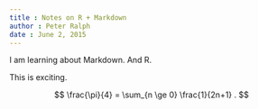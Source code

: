 ```yaml
---
title : Notes on R + Markdown
author : Peter Ralph
date : June 2, 2015
---
```


I am learning about Markdown.  And R.

This is exciting.

$$
\frac{\pi}{4} = \sum_{n \ge 0} \frac{1}{2n+1} .
$$
